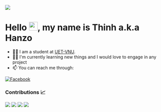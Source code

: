 [![](https://visitcount.itsvg.in/api?id=hanzomaster&icon=5&color=12)](https://visitcount.itsvg.in)
# Hello <img src="https://media.giphy.com/media/hvRJCLFzcasrR4ia7z/giphy.gif" width="28">, my name is Thinh a.k.a Hanzo

- 👨‍🎓 I am a student at [UET-VNU](https://uet.vnu.edu.vn/).  
- 👨🏻 I'm currently learning new things and I would love to engage in any project
- 📫 You can reach me through:

[![Facebook](https://img.shields.io/badge/Facebook-%231877F2.svg?logo=Facebook&logoColor=white)](https://www.facebook.com/hoangdaonguyendang)

### Contributions 📈
<p>
  <img src="https://github-readme-stats.vercel.app/api?username=Hoangdao192&show_icons=true&theme=onedark&count_private=true&hide_border=true" />
  <img src="https://github-readme-streak-stats.herokuapp.com?user=Hoangdao192&theme=onedark&hide_border=true&date_format=j%20M%5B%20Y%5D&fire=DD2727" />
  <img src="https://github-readme-stats.vercel.app/api/top-langs/?username=Hoangdao192&langs_count=8&theme=onedark&hide_border=true&layout=compact" />
  <img src="https://denvercoder1-activity-graph.herokuapp.com/graph/?username=Hoangdao192&bg_color=1F222E&color=F8D866&line=F85D7F&point=FFFFFF&hide_border=true" />
</p>
